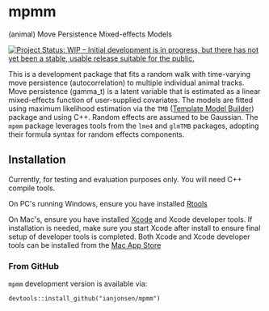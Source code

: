 # mpmm
(animal) Move Persistence Mixed-effects Models

[![Project Status: WIP – Initial development is in progress, but there has not yet been a stable, usable release suitable for the public.](http://www.repostatus.org/badges/latest/wip.svg)](http://www.repostatus.org/#wip)

This is a development package that fits a random walk with time-varying move persistence (autocorrelation) to multiple individual animal tracks. Move persistence (gamma_t) is a latent variable that is estimated as a linear mixed-effects function of user-supplied covariates. The models are fitted using maximum likelihood estimation via the `TMB` ([Template Model Builder](https://github.com/kaskr/adcomp)) package and using C++. Random effects are assumed to be Gaussian. The `mpmm` package leverages tools from the `lme4` and `glmTMB` packages, adopting their formula syntax for random effects components. 

## Installation 
Currently, for testing and evaluation purposes only. You will need C++ compile tools. 

On PC's running Windows, ensure you have installed [Rtools](https://cran.r-project.org/bin/windows/Rtools/) 

On Mac's, ensure you have installed [Xcode](https://developer.apple.com/xcode/) and Xcode developer tools. If installation is needed, make sure you start Xcode after install to ensure final setup of developer tools is completed. Both Xcode and Xcode developer tools can be installed from the [Mac App Store](https://itunes.apple.com/au/app/xcode/id497799835?mt=12)

### From GitHub
`mpmm` development version is available via:
```
devtools::install_github("ianjonsen/mpmm")
```
